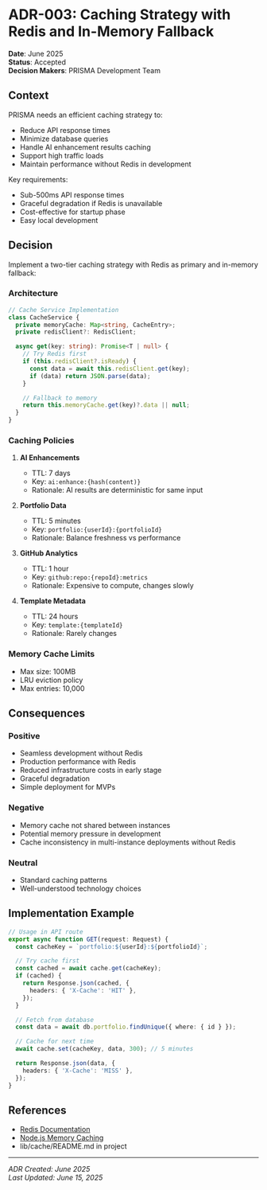 # ADR-003: Caching Strategy with Redis and In-Memory Fallback

**Date**: June 2025  
**Status**: Accepted  
**Decision Makers**: PRISMA Development Team

## Context

PRISMA needs an efficient caching strategy to:

- Reduce API response times
- Minimize database queries
- Handle AI enhancement results caching
- Support high traffic loads
- Maintain performance without Redis in development

Key requirements:

- Sub-500ms API response times
- Graceful degradation if Redis is unavailable
- Cost-effective for startup phase
- Easy local development

## Decision

Implement a two-tier caching strategy with Redis as primary and in-memory fallback:

### Architecture

```typescript
// Cache Service Implementation
class CacheService {
  private memoryCache: Map<string, CacheEntry>;
  private redisClient?: RedisClient;

  async get(key: string): Promise<T | null> {
    // Try Redis first
    if (this.redisClient?.isReady) {
      const data = await this.redisClient.get(key);
      if (data) return JSON.parse(data);
    }

    // Fallback to memory
    return this.memoryCache.get(key)?.data || null;
  }
}
```

### Caching Policies

1. **AI Enhancements**

   - TTL: 7 days
   - Key: `ai:enhance:{hash(content)}`
   - Rationale: AI results are deterministic for same input

2. **Portfolio Data**

   - TTL: 5 minutes
   - Key: `portfolio:{userId}:{portfolioId}`
   - Rationale: Balance freshness vs performance

3. **GitHub Analytics**

   - TTL: 1 hour
   - Key: `github:repo:{repoId}:metrics`
   - Rationale: Expensive to compute, changes slowly

4. **Template Metadata**
   - TTL: 24 hours
   - Key: `template:{templateId}`
   - Rationale: Rarely changes

### Memory Cache Limits

- Max size: 100MB
- LRU eviction policy
- Max entries: 10,000

## Consequences

### Positive

- Seamless development without Redis
- Production performance with Redis
- Reduced infrastructure costs in early stage
- Graceful degradation
- Simple deployment for MVPs

### Negative

- Memory cache not shared between instances
- Potential memory pressure in development
- Cache inconsistency in multi-instance deployments without Redis

### Neutral

- Standard caching patterns
- Well-understood technology choices

## Implementation Example

```typescript
// Usage in API route
export async function GET(request: Request) {
  const cacheKey = `portfolio:${userId}:${portfolioId}`;

  // Try cache first
  const cached = await cache.get(cacheKey);
  if (cached) {
    return Response.json(cached, {
      headers: { 'X-Cache': 'HIT' },
    });
  }

  // Fetch from database
  const data = await db.portfolio.findUnique({ where: { id } });

  // Cache for next time
  await cache.set(cacheKey, data, 300); // 5 minutes

  return Response.json(data, {
    headers: { 'X-Cache': 'MISS' },
  });
}
```

## References

- [Redis Documentation](https://redis.io/docs/)
- [Node.js Memory Caching](https://www.npmjs.com/package/node-cache)
- lib/cache/README.md in project

---

_ADR Created: June 2025_  
_Last Updated: June 15, 2025_
